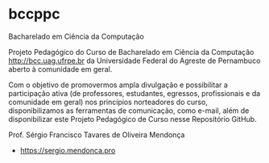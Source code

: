# bccppc

Bacharelado em Ciência da Computação

Projeto Pedagógico do Curso de Bacharelado em Ciência da Computação <http://bcc.uag.ufrpe.br> da Universidade Federal do Agreste de Pernambuco aberto à comunidade em geral.

Com o objetivo de promovermos ampla divulgação e possibilitar a participação ativa (de professores, estudantes, egressos, profissionais e da comunidade em geral) nos princípios norteadores do curso, disponibilizamos as ferramentas de comunicação, como e-mail, além de disponibilizar este Projeto Pedagógico de Curso nesse Repositório GitHub.

Prof. Sérgio Francisco Tavares de Oliveira Mendonça
* <https://sergio.mendonca.pro>
